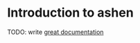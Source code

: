 # Introduction to ashen

TODO: write [great documentation](http://jacobian.org/writing/what-to-write/)
